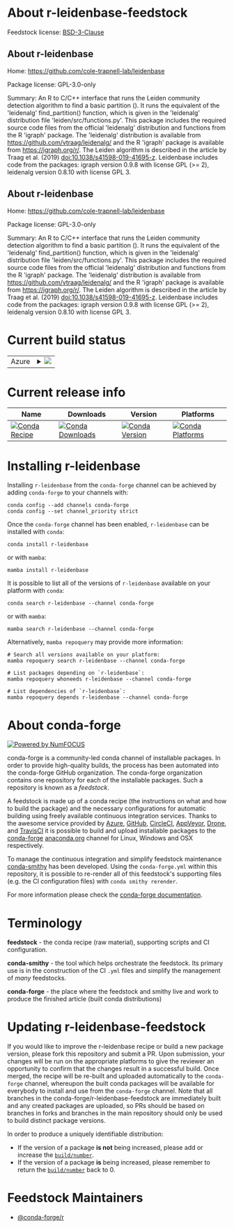 About r-leidenbase-feedstock
============================

Feedstock license: [BSD-3-Clause](https://github.com/conda-forge/r-leidenbase-feedstock/blob/main/LICENSE.txt)


About r-leidenbase
------------------

Home: https://github.com/cole-trapnell-lab/leidenbase

Package license: GPL-3.0-only

Summary: An R to C/C++ interface that runs the Leiden community detection algorithm to find a basic partition (). It runs the equivalent of the 'leidenalg' find_partition() function, which is given in the 'leidenalg' distribution file 'leiden/src/functions.py'. This package includes the required source code files from the official 'leidenalg' distribution and functions from the R 'igraph' package.  The 'leidenalg' distribution is available from <https://github.com/vtraag/leidenalg/> and the R 'igraph' package is available from <https://igraph.org/r/>. The Leiden algorithm is described in the article by Traag et al. (2019) <doi:10.1038/s41598-019-41695-z>. Leidenbase includes code from the packages: igraph version 0.9.8 with license GPL (>= 2), leidenalg version 0.8.10 with license GPL 3.

About r-leidenbase
------------------

Home: https://github.com/cole-trapnell-lab/leidenbase

Package license: GPL-3.0-only

Summary: An R to C/C++ interface that runs the Leiden community detection algorithm to find a basic partition (). It runs the equivalent of the 'leidenalg' find_partition() function, which is given in the 'leidenalg' distribution file 'leiden/src/functions.py'. This package includes the required source code files from the official 'leidenalg' distribution and functions from the R 'igraph' package.  The 'leidenalg' distribution is available from <https://github.com/vtraag/leidenalg/> and the R 'igraph' package is available from <https://igraph.org/r/>. The Leiden algorithm is described in the article by Traag et al. (2019) <doi:10.1038/s41598-019-41695-z>. Leidenbase includes code from the packages: igraph version 0.9.8 with license GPL (>= 2), leidenalg version 0.8.10 with license GPL 3.

Current build status
====================


<table>
    
  <tr>
    <td>Azure</td>
    <td>
      <details>
        <summary>
          <a href="https://dev.azure.com/conda-forge/feedstock-builds/_build/latest?definitionId=24878&branchName=main">
            <img src="https://dev.azure.com/conda-forge/feedstock-builds/_apis/build/status/r-leidenbase-feedstock?branchName=main">
          </a>
        </summary>
        <table>
          <thead><tr><th>Variant</th><th>Status</th></tr></thead>
          <tbody><tr>
              <td>linux_64_r_base4.3</td>
              <td>
                <a href="https://dev.azure.com/conda-forge/feedstock-builds/_build/latest?definitionId=24878&branchName=main">
                  <img src="https://dev.azure.com/conda-forge/feedstock-builds/_apis/build/status/r-leidenbase-feedstock?branchName=main&jobName=linux&configuration=linux%20linux_64_r_base4.3" alt="variant">
                </a>
              </td>
            </tr><tr>
              <td>linux_64_r_base4.4</td>
              <td>
                <a href="https://dev.azure.com/conda-forge/feedstock-builds/_build/latest?definitionId=24878&branchName=main">
                  <img src="https://dev.azure.com/conda-forge/feedstock-builds/_apis/build/status/r-leidenbase-feedstock?branchName=main&jobName=linux&configuration=linux%20linux_64_r_base4.4" alt="variant">
                </a>
              </td>
            </tr><tr>
              <td>osx_64_r_base4.3</td>
              <td>
                <a href="https://dev.azure.com/conda-forge/feedstock-builds/_build/latest?definitionId=24878&branchName=main">
                  <img src="https://dev.azure.com/conda-forge/feedstock-builds/_apis/build/status/r-leidenbase-feedstock?branchName=main&jobName=osx&configuration=osx%20osx_64_r_base4.3" alt="variant">
                </a>
              </td>
            </tr><tr>
              <td>osx_64_r_base4.4</td>
              <td>
                <a href="https://dev.azure.com/conda-forge/feedstock-builds/_build/latest?definitionId=24878&branchName=main">
                  <img src="https://dev.azure.com/conda-forge/feedstock-builds/_apis/build/status/r-leidenbase-feedstock?branchName=main&jobName=osx&configuration=osx%20osx_64_r_base4.4" alt="variant">
                </a>
              </td>
            </tr><tr>
              <td>win_64_r_base4.3</td>
              <td>
                <a href="https://dev.azure.com/conda-forge/feedstock-builds/_build/latest?definitionId=24878&branchName=main">
                  <img src="https://dev.azure.com/conda-forge/feedstock-builds/_apis/build/status/r-leidenbase-feedstock?branchName=main&jobName=win&configuration=win%20win_64_r_base4.3" alt="variant">
                </a>
              </td>
            </tr><tr>
              <td>win_64_r_base4.4</td>
              <td>
                <a href="https://dev.azure.com/conda-forge/feedstock-builds/_build/latest?definitionId=24878&branchName=main">
                  <img src="https://dev.azure.com/conda-forge/feedstock-builds/_apis/build/status/r-leidenbase-feedstock?branchName=main&jobName=win&configuration=win%20win_64_r_base4.4" alt="variant">
                </a>
              </td>
            </tr>
          </tbody>
        </table>
      </details>
    </td>
  </tr>
</table>

Current release info
====================

| Name | Downloads | Version | Platforms |
| --- | --- | --- | --- |
| [![Conda Recipe](https://img.shields.io/badge/recipe-r--leidenbase-green.svg)](https://anaconda.org/conda-forge/r-leidenbase) | [![Conda Downloads](https://img.shields.io/conda/dn/conda-forge/r-leidenbase.svg)](https://anaconda.org/conda-forge/r-leidenbase) | [![Conda Version](https://img.shields.io/conda/vn/conda-forge/r-leidenbase.svg)](https://anaconda.org/conda-forge/r-leidenbase) | [![Conda Platforms](https://img.shields.io/conda/pn/conda-forge/r-leidenbase.svg)](https://anaconda.org/conda-forge/r-leidenbase) |

Installing r-leidenbase
=======================

Installing `r-leidenbase` from the `conda-forge` channel can be achieved by adding `conda-forge` to your channels with:

```
conda config --add channels conda-forge
conda config --set channel_priority strict
```

Once the `conda-forge` channel has been enabled, `r-leidenbase` can be installed with `conda`:

```
conda install r-leidenbase
```

or with `mamba`:

```
mamba install r-leidenbase
```

It is possible to list all of the versions of `r-leidenbase` available on your platform with `conda`:

```
conda search r-leidenbase --channel conda-forge
```

or with `mamba`:

```
mamba search r-leidenbase --channel conda-forge
```

Alternatively, `mamba repoquery` may provide more information:

```
# Search all versions available on your platform:
mamba repoquery search r-leidenbase --channel conda-forge

# List packages depending on `r-leidenbase`:
mamba repoquery whoneeds r-leidenbase --channel conda-forge

# List dependencies of `r-leidenbase`:
mamba repoquery depends r-leidenbase --channel conda-forge
```


About conda-forge
=================

[![Powered by
NumFOCUS](https://img.shields.io/badge/powered%20by-NumFOCUS-orange.svg?style=flat&colorA=E1523D&colorB=007D8A)](https://numfocus.org)

conda-forge is a community-led conda channel of installable packages.
In order to provide high-quality builds, the process has been automated into the
conda-forge GitHub organization. The conda-forge organization contains one repository
for each of the installable packages. Such a repository is known as a *feedstock*.

A feedstock is made up of a conda recipe (the instructions on what and how to build
the package) and the necessary configurations for automatic building using freely
available continuous integration services. Thanks to the awesome service provided by
[Azure](https://azure.microsoft.com/en-us/services/devops/), [GitHub](https://github.com/),
[CircleCI](https://circleci.com/), [AppVeyor](https://www.appveyor.com/),
[Drone](https://cloud.drone.io/welcome), and [TravisCI](https://travis-ci.com/)
it is possible to build and upload installable packages to the
[conda-forge](https://anaconda.org/conda-forge) [anaconda.org](https://anaconda.org/)
channel for Linux, Windows and OSX respectively.

To manage the continuous integration and simplify feedstock maintenance
[conda-smithy](https://github.com/conda-forge/conda-smithy) has been developed.
Using the ``conda-forge.yml`` within this repository, it is possible to re-render all of
this feedstock's supporting files (e.g. the CI configuration files) with ``conda smithy rerender``.

For more information please check the [conda-forge documentation](https://conda-forge.org/docs/).

Terminology
===========

**feedstock** - the conda recipe (raw material), supporting scripts and CI configuration.

**conda-smithy** - the tool which helps orchestrate the feedstock.
                   Its primary use is in the construction of the CI ``.yml`` files
                   and simplify the management of *many* feedstocks.

**conda-forge** - the place where the feedstock and smithy live and work to
                  produce the finished article (built conda distributions)


Updating r-leidenbase-feedstock
===============================

If you would like to improve the r-leidenbase recipe or build a new
package version, please fork this repository and submit a PR. Upon submission,
your changes will be run on the appropriate platforms to give the reviewer an
opportunity to confirm that the changes result in a successful build. Once
merged, the recipe will be re-built and uploaded automatically to the
`conda-forge` channel, whereupon the built conda packages will be available for
everybody to install and use from the `conda-forge` channel.
Note that all branches in the conda-forge/r-leidenbase-feedstock are
immediately built and any created packages are uploaded, so PRs should be based
on branches in forks and branches in the main repository should only be used to
build distinct package versions.

In order to produce a uniquely identifiable distribution:
 * If the version of a package **is not** being increased, please add or increase
   the [``build/number``](https://docs.conda.io/projects/conda-build/en/latest/resources/define-metadata.html#build-number-and-string).
 * If the version of a package **is** being increased, please remember to return
   the [``build/number``](https://docs.conda.io/projects/conda-build/en/latest/resources/define-metadata.html#build-number-and-string)
   back to 0.

Feedstock Maintainers
=====================

* [@conda-forge/r](https://github.com/orgs/conda-forge/teams/r/)


<!-- dummy commit to enable rerendering -->

